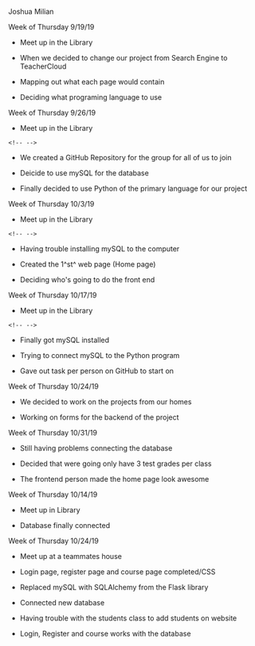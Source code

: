 Joshua Milian

Week of Thursday 9/19/19

-   Meet up in the Library

-   When we decided to change our project from Search Engine to
    TeacherCloud

-   Mapping out what each page would contain

-   Deciding what programing language to use

Week of Thursday 9/26/19

-   Meet up in the Library

```{=html}
<!-- -->
```
-   We created a GitHub Repository for the group for all of us to join

-   Deicide to use mySQL for the database

-   Finally decided to use Python of the primary language for our
    project

Week of Thursday 10/3/19

-   Meet up in the Library

```{=html}
<!-- -->
```
-   Having trouble installing mySQL to the computer

-   Created the 1^st^ web page (Home page)

-   Deciding who's going to do the front end

Week of Thursday 10/17/19

-   Meet up in the Library

```{=html}
<!-- -->
```
-   Finally got mySQL installed

-   Trying to connect mySQL to the Python program

-   Gave out task per person on GitHub to start on

Week of Thursday 10/24/19

-   We decided to work on the projects from our homes

-   Working on forms for the backend of the project

Week of Thursday 10/31/19

-   Still having problems connecting the database

-   Decided that were going only have 3 test grades per class

-   The frontend person made the home page look awesome

Week of Thursday 10/14/19

-   Meet up in Library

-   Database finally connected

Week of Thursday 10/24/19

-   Meet up at a teammates house

-   Login page, register page and course page completed/CSS

-   Replaced mySQL with SQLAlchemy from the Flask library

-   Connected new database

-   Having trouble with the students class to add students on website

-   Login, Register and course works with the database
